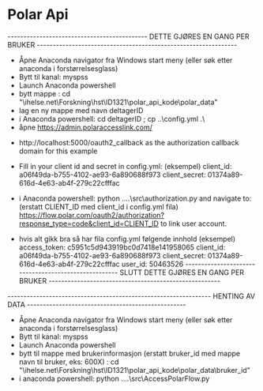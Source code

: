 # Polar Api 
-------------------------------------------- DETTE GJØRES EN GANG PER BRUKER ---------------------------------------------------------------
* Åpne Anaconda navigator fra Windows start meny (eller søk etter anaconda i forstørrelsesglass)
* Bytt til kanal: myspss
* Launch Anaconda powershell
* bytt mappe : cd "\\ihelse.net\Forskning\hst\ID1321\polar_api_kode\polar_data"
* lag en ny mappe med navn deltagerID
* i Anaconda powershell: cd deltagerID ; cp ..\config.yml .\
* åpne https://admin.polaraccesslink.com/
 - http://localhost:5000/oauth2_callback as the authorization callback domain for this example
* Fill in your client id and secret in config.yml: (eksempel)
client_id: a06f49da-b755-4102-ae93-6a890688f973
client_secret: 01374a89-616d-4e63-ab4f-279c22cfffac

* i Anaconda powershell: python ..\..\src\authorization.py
and navigate to: (erstatt CLIENT_ID med client_id i config.yml fila)
https://flow.polar.com/oauth2/authorization?response_type=code&client_id=CLIENT_ID
to link user account.
* hvis alt gikk bra så har fila config.yml følgende innhold (eksempel)
access_token: c5951c5d943919bc0d7418e141958065
client_id: a06f49da-b755-4102-ae93-6a890688f973
client_secret: 01374a89-616d-4e63-ab4f-279c22cfffac
user_id: 50463526
----------------------------------------------------- SLUTT DETTE GJØRES EN GANG PER BRUKER ------------------------------------------------------

---------------------------------------------------------------- HENTING AV DATA --------------------------------------------------

* Åpne Anaconda navigator fra Windows start meny (eller søk etter anaconda i forstørrelsesglass)
* Bytt til kanal: myspss
* Launch Anaconda powershell
* bytt til mappe med brukerinformasjon (erstatt bruker_id med mappe navn til bruker, eks: 600X) : 
      cd "\\ihelse.net\Forskning\hst\ID1321\polar_api_kode\polar_data\bruker_id"
* i anaconda powershell:  python ..\..\src\AccessPolarFlow.py



